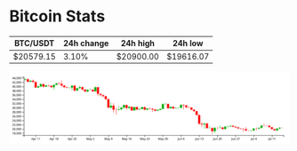 # Bitcoin Stats

BTC/USDT|24h change|24h high|24h low|
|---|---|---|---|
|$20579.15|3.10%|$20900.00|$19616.07|

<img src="./chart.svg">
